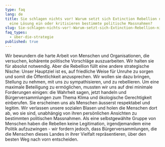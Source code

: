 ```yaml
---
type: faq
lang: de
title: Sie schlagen nichts vor! Warum setzt sich Extinction Rebellion nicht für
  eine Lösung ein oder kritisieren bestimmte politische Massnahmen?
slug: Sie-schlagen-nichts-vor!-Warum-setzt-sich-Extinction-Rebellion-nicht-für-eine-Lösung-ein-oder-kritisieren-bestimmte-politische-Massnahmen
faq_types:
  - über-die-strategie
published: true
---
```

Wir bewundern die harte Arbeit von Menschen und Organisationen, die versuchen, kohärente politische Vorschläge auszuarbeiten. Wir halten sie für absolut notwendig. Aber die Rebellion füllt eine andere strategische Nische: Unser Hauptziel ist es, auf friedliche Weise für Unruhe zu sorgen und somit die Öffentlichkeit anzusprechen. Wir wollen sie dazu bringen, Stellung zu nehmen, mit uns zu sympathisieren, und zu rebellieren. Um eine maximale Beteiligung zu ermöglichen, mussten wir uns auf drei minimale Forderungen einigen: die Wahrheit sagen, jetzt handeln und Bürgerversammlungen zum Thema Klima und ökologische Gerechtigkeit einberufen. Sie erscheinen uns als Menschen äusserst respektabel und legitim. Wir verlassen unsere sozialen Blasen und holen die Menschen dort ab, wo sie sind, unabhängig von ihren persönlichen Ansichten zu bestimmten politischen Massnahmen. Als eine selbstgewählte Gruppe von Menschen haben die Rebellen keine Legitimation, irgendjemandem eine Politik aufzuzwingen - wir fordern jedoch, dass Bürgerversammlungen, die die Menschen dieses Landes in ihrer Vielfalt repräsentieren, über den besten Weg nach vorn entscheiden.